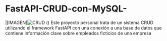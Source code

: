 # FastAPI-CRUD-con-MySQL-

|[IMAGEN]![CRUD](https://github.com/user-attachments/assets/f78c8881-7bff-4ce6-8be0-c7c5f72c1cd4)
()
Este proyecto personal trata de un sistema CRUD utilizando el framework FastAPI con una conexión a una base de datos que contiene información clave sobre empleados ficticios de una empresa
